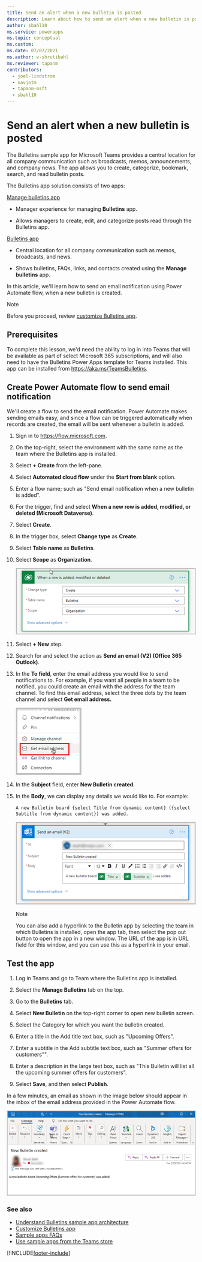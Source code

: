 ```yaml
---
title: Send an alert when a new bulletin is posted
description: Learn about how to send an alert when a new bulletin is posted.
author: sbahl10
ms.service: powerapps
ms.topic: conceptual
ms.custom: 
ms.date: 07/07/2021
ms.author: v-shrutibahl
ms.reviewer: tapanm
contributors:
  - joel-lindstrom
  - navjotm
  - tapanm-msft
  - sbahl10
---
```


# Send an alert when a new bulletin is posted

The Bulletins sample app for Microsoft Teams provides a central location for all company communication such as broadcasts, memos, announcements, and company news. The app allows you to create, categorize, bookmark, search, and read bulletin posts.

The Bulletins app solution consists of two apps:

[Manage bulletins app](bulletins.md#manage-bulletins-app)

-   Manager experience for managing **Bulletins** app.

-   Allows managers to create, edit, and categorize posts read through the Bulletins app.

[Bulletins app](bulletins.md#bulletins-app)

-   Central location for all company communication such as memos, broadcasts, and news.
    
-   Shows bulletins, FAQs, links, and contacts created using the **Manage bulletins** app.

In this article, we'll learn how to send an email notification using Power Automate flow, when a new bulletin is created.

> [!NOTE]
> Before you proceed, review [customize Bulletins app](customize-bulletins.md).

## Prerequisites

To complete this lesson, we'd need the ability to log in into Teams that will be available as part of select Microsoft 365 subscriptions, and will also need to have the Bulletins Power Apps template for Teams installed. This app can be installed from <https://aka.ms/TeamsBulletins>.

## Create Power Automate flow to send email notification

We'll create a flow to send the email notification. Power Automate makes sending emails easy, and since a flow can be triggered automatically when records are created, the email will be sent whenever a bulletin is added.

1. Sign in to https://flow.microsoft.com.

1. On the top-right, select the environment with the same name as the team where the Bulletins app is installed.
    
1. Select **+ Create** from the left-pane.

1. Select **Automated cloud flow** under the **Start from blank** option.

1. Enter a flow name; such as "Send email notification when a new bulletin is added".

1. For the trigger, find and select **When a new row is added, modified, or deleted (Microsoft Dataverse)**.

1. Select **Create**.

1. In the trigger box, select **Change type** as **Create**.

1. Select **Table name** as **Bulletins**.

1. Select **Scope** as **Organization**.

    ![Select trigger for the alert flow.](media/new-bulletin-alert/bulletin-alert-flow-trigger.png "Select trigger for the alert flow")

1. Select **+ New** step.

1. Search for and select the action as **Send an email (V2) (Office 365 Outlook)**.

1. In the **To field**, enter the email address you would like to send notifications to. For example, if you want all people in a team to be notified, you could create an email with the address for the team channel. To find this email address, select the three dots by the team channel and select **Get email address.** 

    ![Get Team Channel's email address.](media/new-bulletin-alert/get-email-address.png "Get Team Channel's email address")

1. In the **Subject** field, enter **New Bulletin created**.

1. In the **Body**, we can display any details we would like to. For example:

    ```
    A new Bulletin board {select Title from dynamic content} ({select Subtitle from dynamic content}) was added.
    ```

    ![Send email flow step.](media/new-bulletin-alert/send-email-flow-step.png "Send email flow step")

    > [!NOTE]
    > You can also add a hyperlink to the Bulletin app by selecting the team in which Bulletins is installed, open the app tab, then select the pop  out button to open the app in a new window. The URL of the app is in URL field for this window, and you can use this as a hyperlink in your email.

## Test the app

1. Log in Teams and go to Team where the Bulletins app is installed.
    
1. Select the **Manage Bulletins** tab on the top.

1. Go to the **Bulletins** tab.

1. Select **New Bulletin** on the top-right corner to open new bulletin screen.

1. Select the Category for which you want the bulletin created.

1. Enter a title in the Add title text box, such as "Upcoming Offers".

1. Enter a subtitle in the Add subtitle text box, such as "Summer offers for customers"".

1. Enter a description in the large text box, such as "This Bulletin will list all the upcoming summer offers for customers".
    
1. Select **Save**, and then select **Publish**.

In a few minutes, an email as shown in the image below should appear in the inbox of the email address provided in the Power Automate flow.

![New Bulletin Email alert screenshot.](media/new-bulletin-alert/new-bulletin-email-screenshot.png "New Bulletin Email alert screenshot")

### See also

- [Understand Bulletins sample app architecture](bulletins-architecture.md)
- [Customize Bulletins app](customize-bulletins.md)
- [Sample apps FAQs](sample-apps-faqs.md)
- [Use sample apps from the Teams store](use-sample-apps-from-teams-store.md)

[!INCLUDE[footer-include](../includes/footer-banner.md)]
